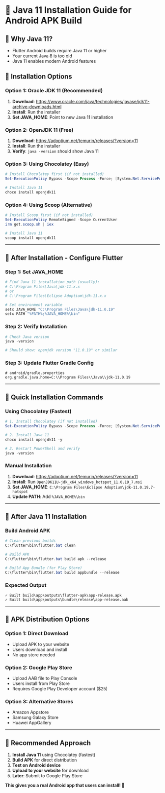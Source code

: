 # 🔧 Java 11 Installation Guide for Android APK Build

## 🎯 **Why Java 11?**
- Flutter Android builds require Java 11 or higher
- Your current Java 8 is too old
- Java 11 enables modern Android features

## 🚀 **Installation Options**

### **Option 1: Oracle JDK 11 (Recommended)**
1. **Download**: https://www.oracle.com/java/technologies/javase/jdk11-archive-downloads.html
2. **Install**: Run the installer
3. **Set JAVA_HOME**: Point to new Java 11 installation

### **Option 2: OpenJDK 11 (Free)**
1. **Download**: https://adoptium.net/temurin/releases/?version=11
2. **Install**: Run the installer
3. **Verify**: `java -version` should show Java 11

### **Option 3: Using Chocolatey (Easy)**
```powershell
# Install Chocolatey first (if not installed)
Set-ExecutionPolicy Bypass -Scope Process -Force; [System.Net.ServicePointManager]::SecurityProtocol = [System.Net.ServicePointManager]::SecurityProtocol -bor 3072; iex ((New-Object System.Net.WebClient).DownloadString('https://community.chocolatey.org/install.ps1'))

# Install Java 11
choco install openjdk11
```

### **Option 4: Using Scoop (Alternative)**
```powershell
# Install Scoop first (if not installed)
Set-ExecutionPolicy RemoteSigned -Scope CurrentUser
irm get.scoop.sh | iex

# Install Java 11
scoop install openjdk11
```

---

## 🔧 **After Installation - Configure Flutter**

### **Step 1: Set JAVA_HOME**
```powershell
# Find Java 11 installation path (usually):
# C:\Program Files\Java\jdk-11.x.x
# or
# C:\Program Files\Eclipse Adoptium\jdk-11.x.x

# Set environment variable
setx JAVA_HOME "C:\Program Files\Java\jdk-11.0.19"
setx PATH "%PATH%;%JAVA_HOME%\bin"
```

### **Step 2: Verify Installation**
```powershell
# Check Java version
java -version

# Should show: openjdk version "11.0.19" or similar
```

### **Step 3: Update Flutter Gradle Config**
```properties
# android/gradle.properties
org.gradle.java.home=C:\\Program Files\\Java\\jdk-11.0.19
```

---

## 🚀 **Quick Installation Commands**

### **Using Chocolatey (Fastest)**
```powershell
# 1. Install Chocolatey (if not installed)
Set-ExecutionPolicy Bypass -Scope Process -Force; [System.Net.ServicePointManager]::SecurityProtocol = [System.Net.ServicePointManager]::SecurityProtocol -bor 3072; iex ((New-Object System.Net.WebClient).DownloadString('https://community.chocolatey.org/install.ps1'))

# 2. Install Java 11
choco install openjdk11 -y

# 3. Restart PowerShell and verify
java -version
```

### **Manual Installation**
1. **Download**: https://adoptium.net/temurin/releases/?version=11
2. **Install**: Run `OpenJDK11U-jdk_x64_windows_hotspot_11.0.19_7.msi`
3. **Set JAVA_HOME**: `C:\Program Files\Eclipse Adoptium\jdk-11.0.19.7-hotspot`
4. **Update PATH**: Add `%JAVA_HOME%\bin`

---

## 🔧 **After Java 11 Installation**

### **Build Android APK**
```powershell
# Clean previous builds
C:\flutter\bin\flutter.bat clean

# Build APK
C:\flutter\bin\flutter.bat build apk --release

# Build App Bundle (for Play Store)
C:\flutter\bin\flutter.bat build appbundle --release
```

### **Expected Output**
```
✓ Built build\app\outputs\flutter-apk\app-release.apk
✓ Built build\app\outputs\bundle\release\app-release.aab
```

---

## 📱 **APK Distribution Options**

### **Option 1: Direct Download**
- Upload APK to your website
- Users download and install
- No app store needed

### **Option 2: Google Play Store**
- Upload AAB file to Play Console
- Users install from Play Store
- Requires Google Play Developer account ($25)

### **Option 3: Alternative Stores**
- Amazon Appstore
- Samsung Galaxy Store
- Huawei AppGallery

---

## 🎯 **Recommended Approach**

1. **Install Java 11** using Chocolatey (fastest)
2. **Build APK** for direct distribution
3. **Test on Android device**
4. **Upload to your website** for download
5. **Later**: Submit to Google Play Store

**This gives you a real Android app that users can install! 🚀**








